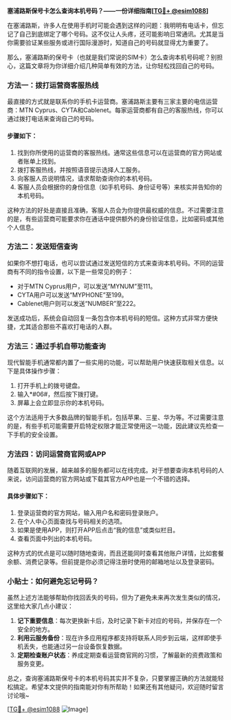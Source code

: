 **塞浦路斯保号卡怎么查询本机号码？——一份详细指南[[TG💪+ @esim1088](https://t.me/s/esim1088)]**

在塞浦路斯，许多人在使用手机时可能会遇到这样的问题：我明明有电话卡，但忘记了自己到底绑定了哪个号码。这不仅让人头疼，还可能影响日常通讯。尤其是当你需要验证某些服务或进行国际漫游时，知道自己的号码就显得尤为重要了。

那么，塞浦路斯的保号卡（也就是我们常说的SIM卡）怎么查询本机号码呢？别担心，这篇文章将为你详细介绍几种简单有效的方法，让你轻松找回自己的号码。

### 方法一：拨打运营商客服热线

最直接的方式就是联系你的手机卡运营商。塞浦路斯主要有三家主要的电信运营商：MTN Cyprus、CYTA和Cablenet。每家运营商都有自己的客服热线，你可以通过拨打电话来查询自己的号码。

#### 步骤如下：
1. 找到你所使用的运营商的客服热线。通常这些信息可以在运营商的官方网站或者账单上找到。
2. 拨打客服热线，并按照语音提示选择人工服务。
3. 向客服人员说明情况，请求帮助查询你的本机号码。
4. 客服人员会根据你的身份信息（如手机号码、身份证号等）来核实并告知你的本机号码。

这种方法的好处是直接且准确，客服人员会为你提供最权威的信息。不过需要注意的是，有些运营商可能要求你在通话中提供额外的身份验证信息，比如密码或其他个人信息。

### 方法二：发送短信查询

如果你不想打电话，也可以尝试通过发送短信的方式来查询本机号码。不同的运营商有不同的指令设置，以下是一些常见的例子：

- 对于MTN Cyprus用户，可以发送“MYNUM”至111。
- CYTA用户可以发送“MYPHONE”至199。
- Cablenet用户则可以发送“NUMBER”至222。

发送成功后，系统会自动回复一条包含你本机号码的短信。这种方式非常方便快捷，尤其适合那些不喜欢打电话的人群。

### 方法三：通过手机自带功能查询

现代智能手机通常都内置了一些实用的功能，可以帮助用户快速获取相关信息。以下是具体操作步骤：

1. 打开手机上的拨号键盘。
2. 输入*#06#，然后按下拨打键。
3. 屏幕上会立即显示你的本机号码。

这个方法适用于大多数品牌的智能手机，包括苹果、三星、华为等。不过需要注意的是，有些手机可能需要开启特定权限才能正常使用这一功能，因此建议先检查一下手机的安全设置。

### 方法四：访问运营商官网或APP

随着互联网的发展，越来越多的服务都可以在线完成。对于想要查询本机号码的人来说，访问运营商的官方网站或下载其官方APP也是一个不错的选择。

#### 具体步骤如下：
1. 登录运营商的官方网站，输入用户名和密码登录账户。
2. 在个人中心页面查找与号码相关的选项。
3. 如果是使用APP，则打开APP后点击“我的信息”或类似栏目。
4. 查看页面中列出的本机号码。

这种方式的优点是可以随时随地查询，而且还能同时查看其他账户详情，比如套餐余额、消费记录等。但前提是你必须记得注册时使用的邮箱地址以及登录密码。

### 小贴士：如何避免忘记号码？

虽然上述方法能够帮助你找回丢失的号码，但为了避免未来再次发生类似的情况，这里给大家几点小建议：

1. **记下重要信息**：每次更换新卡后，及时记录下新卡对应的号码，并保存在一个安全的地方。
2. **利用云服务备份**：现在许多应用程序都支持将联系人同步到云端，这样即使手机丢失，也能通过另一台设备恢复数据。
3. **定期检查账户状态**：养成定期查看运营商官网的习惯，了解最新的资费政策和服务变更。

总之，查询塞浦路斯保号卡的本机号码其实并不复杂，只要掌握正确的方法就能轻松搞定。希望本文提供的指南能对你有所帮助！如果还有其他疑问，欢迎随时留言讨论哦~

[[TG💪+ @esim1088](https://t.me/s/esim1088) ![Image](https://i.postimg.cc/4NQfJmqS/Snipaste-2025-05-13-00-14-12.png)]